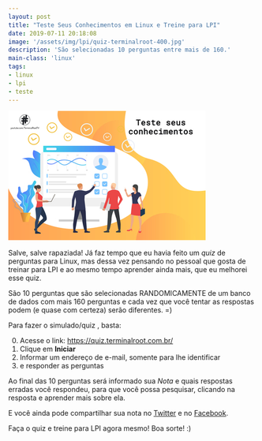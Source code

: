 ```yaml
---
layout: post
title: "Teste Seus Conhecimentos em Linux e Treine para LPI"
date: 2019-07-11 20:18:08
image: '/assets/img/lpi/quiz-terminalroot-400.jpg'
description: 'São selecionadas 10 perguntas entre mais de 160.'
main-class: 'linux'
tags:
- linux
- lpi
- teste
---
```


![Teste Seus Conhecimentos em Linux e Treine para LPI](/assets/img/lpi/quiz-terminalroot-400.jpg "Teste Seus Conhecimentos em Linux e Treine para LPI")

Salve, salve rapaziada! Já faz tempo que eu havia feito um *quiz* de perguntas para Linux, mas dessa vez pensando no pessoal que gosta de treinar para LPI e ao mesmo tempo aprender ainda mais, que eu melhorei esse quiz.

São 10 perguntas que são selecionadas RANDOMICAMENTE de um banco de dados com mais 160 perguntas e cada vez que você tentar as respostas podem (e quase com certeza) serão diferentes. =)

Para fazer o simulado/quiz , basta:

0. Acesse o link: <https://quiz.terminalroot.com.br/>
1. Clique em **Iniciar**
2. Informar um endereço de e-mail, somente para lhe identificar
3. e responder as perguntas

Ao final das 10 perguntas será informado sua *Nota* e quais respostas erradas você respondeu, para que você possa pesquisar, clicando na resposta e aprender mais sobre ela.

E você ainda pode compartilhar sua nota no [Twitter](https://twitter.com/TerminalRootTV) e no [Facebook](https://facebook.com/TerminalRootTV).

Faça o quiz e treine para LPI agora mesmo! Boa sorte! :)

   
